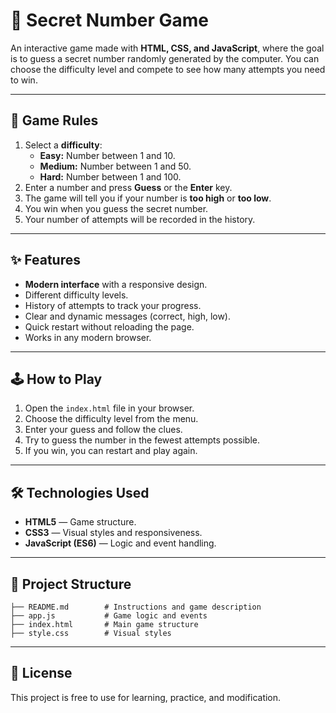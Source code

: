 # 🎯 Secret Number Game

An interactive game made with **HTML, CSS, and JavaScript**, where the goal is to guess a secret number randomly generated by the computer. You can choose the difficulty level and compete to see how many attempts you need to win.

---

## 📜 Game Rules
1. Select a **difficulty**:
   - **Easy:** Number between 1 and 10.
   - **Medium:** Number between 1 and 50.
   - **Hard:** Number between 1 and 100.
2. Enter a number and press **Guess** or the **Enter** key.
3. The game will tell you if your number is **too high** or **too low**.
4. You win when you guess the secret number.
5. Your number of attempts will be recorded in the history.

---

## ✨ Features
- **Modern interface** with a responsive design.
- Different difficulty levels.
- History of attempts to track your progress.
- Clear and dynamic messages (correct, high, low).
- Quick restart without reloading the page.
- Works in any modern browser.

---

## 🕹 How to Play
1. Open the `index.html` file in your browser.
2. Choose the difficulty level from the menu.
3. Enter your guess and follow the clues.
4. Try to guess the number in the fewest attempts possible.
5. If you win, you can restart and play again.

---

## 🛠 Technologies Used
- **HTML5** — Game structure.
- **CSS3** — Visual styles and responsiveness.
- **JavaScript (ES6)** — Logic and event handling.

---

## 📂 Project Structure

```secret-number-pro/
├── README.md        # Instructions and game description
├── app.js           # Game logic and events
├── index.html       # Main game structure
├── style.css        # Visual styles
```

---

## 📜 License
This project is free to use for learning, practice, and modification.
